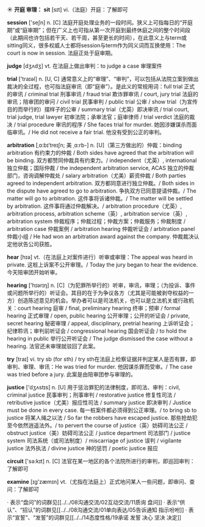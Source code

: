 ☀ <span class="category">**开庭 审理：**</span>
<span class="vocabulary">**sit**</span> [sɪt] 
<span class="definition">vi.（法庭）开庭：</span>了解即可

<span class="vocabulary">**session**</span> ['seʃn] 
<span class="definition">n. [C] 法庭开庭处理业务的一段时间。狭义上可指每日的“开庭期”或“庭审期”；但在广义上也可指从第一次开庭到最终休庭之间的整个时间段（此期间也许包括若干天、若干周，甚至更长的时间），在此意义上与term或sitting同义，很多权威人士都将session与term作为同义词而互换使用：</span>The court is now in session. 法庭正处于庭审期。

<span class="vocabulary">**judge**</span> [dӡʌdӡ] 
<span class="definition">vt. 在法庭上做出审判：</span>to judge a case 审理案件

<span class="vocabulary">**trial**</span> ['traɪəl] 
<span class="definition">n. [U, C] 通常意义上的“审理”、“审判”，可以包括从法院立案到做出裁决的全过程，也可指法庭审讯（即“庭审”）。是此义的常规用词：</span>full trial 正式的审讯 / criminal trial 刑事审讯 / fraud trial 欺诈罪审讯 / court, jury trial 法庭的审讯；陪审团的审问 / civil trial 民事审判 / public trial 公审 / show trial（为宣传目的而举行的）摆样子的公审 / summary trial（尤英）即决审讯 / trial court, trial judge, trial lawyer 初审法院；承审法官；庭审律师 / trial verdict 法庭的裁决 / trial procedure 审讯的程序 / She faces trial for murder. 她因涉嫌谋杀而面临审讯。/ He did not receive a fair trial. 他没有受到公正的审判。

<span class="vocabulary">**arbitration**</span> [ˌɑ:bɪˈtreɪʃn; 美 ˌɑ:rb-]
<span class="definition">n. [U]（第三方做出的）仲裁：</span>binding arbitration 有约束力的仲裁 / Both sides have agreed that the arbitration will be binding. 双方都赞同仲裁具有约束力。/ independent（尤英）, international 独立仲裁；国际仲裁 / the independent arbitration service, ACAS 独立的仲裁部门，咨询调解仲裁处 / salary arbitration（尤美）薪资仲裁 / Both parties agreed to independent arbitration. 双方都同意进行独立仲裁。/ Both sides in the dispute have agreed to go to arbitration. 争执双方已同意提请仲裁。/ The matter will go to arbitration. 这件事将诉诸仲裁。/ The matter will be settled by arbitration. 这件事将通过仲裁解决。/ arbitration procedure（尤英）, arbitration process, arbitration scheme（英）, arbitration service（英）, arbitration system 仲裁程序；仲裁过程；仲裁方案；仲裁服务；仲裁制度 / arbitration case 仲裁案例 / arbitration hearing 仲裁听证会 / arbitration panel 仲裁小组 / He had won an arbitration award against the company. 仲裁裁决认定他状告公司获胜。

<span class="vocabulary">**hear**</span> [hɪə] 
<span class="definition">vt.（在法庭上对案件进行）听审或审理：</span>The appeal was heard in private. 这桩上诉案不公开审理。/ Today the jury began to hear the evidence. 今天陪审团开始听审。

<span class="vocabulary">**hearing**</span> ['hɪərɪŋ] 
<span class="definition">n. [C]（为犯罪所举行的）听审，审讯，审理；（为投诉、事件或问题所举行的）听证会。其目的在于为争议各方（尤其是可能被剥夺权益的一方）创造陈述意见的机会。举办者可以是司法机关，也可以是立法机关或行政机关：</span>court hearing 庭审 / final, preliminary hearing 终审；预审 / formal hearing 正式审理 / open, public hearing 公开审理；公开的听证会 / private, secret hearing 秘密审理 / appeal, disciplinary, pretrial hearing 上诉听证会；纪律聆讯；审判前听证会 / congressional hearing 国会听证会 / to hold the hearing in public 举行公开听证会 / The judge dismissed the case without a hearing. 法官还未审理就驳回了此案。

<span class="vocabulary">**try**</span> [traɪ] 
<span class="definition">vi. try sb (for sth) / try sth在法庭上检察证据并判定某人是否有罪，即审判、审理、审讯：</span>He was tried for murder. 他因谋杀罪而受审。/ The case was tried before a jury. 此案是由陪审团参与审理的。

<span class="vocabulary">**justice**</span> ['dӡʌstɪs] 
<span class="definition">n. [U] 用于惩治罪犯的法律制度，即司法、审判：</span>civil, criminal justice 民事审判；刑事审判 / restorative justice 修复性司法 / retributive justice（尤美）报应性司法 / summary justice 即决审判 / Justice must be done in every case. 每一桩案件都必须得到公正审理。/ to bring sb to justice 将某人绳之以法 / So far the robbers have escaped justice. 那些抢劫犯至今依然逍遥法外。/ to pervert the course of justice（英）妨碍司法公正 / obstruct justice（美）妨碍司法公正 / justice department 司法部门 / justice system 司法系统（或司法制度）/ miscarriage of justice 误判 / vigilante justice 法外执法 / divine justice 神的惩罚 / poetic justice 报应

<span class="vocabulary">**circuit**</span> ['sə:kɪt] 
<span class="definition">n. [C] 法官在某一地区的各个法院所进行的审判，即巡回审判：</span>了解即可

<span class="vocabulary">**examine**</span> [ɪɡ'zæmɪn] 
<span class="definition">vt.（尤指在法庭上）正式地问某人一些问题，即审问、查问：</span>了解即可

· 表示“盘问”的词群见[[../../08沟通交流/02互动交流/11质询 盘问]]
· 表示“供认”、“招认”的词群见[[../../08沟通交流/01单向表达/05告诉通知 指示吩咐]]
· 表示“宣誓”、“发誓”的词群见[[../../14态度性格/19承诺 发誓 决心 坚决 决定]]

